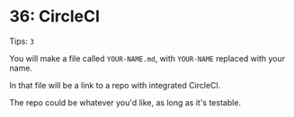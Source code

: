 # 36: CircleCI

Tips: `3`

You will make a file called `YOUR-NAME.md`, with `YOUR-NAME` replaced with your name.

In that file will be a link to a repo with integrated CircleCI.

The repo could be whatever you'd like, as long as it's testable.
